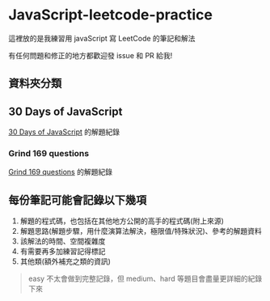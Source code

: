# JavaScript-leetcode-practice

這裡放的是我練習用 javaScript 寫 LeetCode 的筆記和解法

有任何問題和修正的地方都歡迎發 issue 和 PR 給我!

## 資料夾分類

## 30 Days of JavaScript

[30 Days of JavaScript](https://leetcode.com/studyplan/30-days-of-javascript/) 的解題紀錄

### Grind 169 questions

[Grind 169 questions](https://www.techinterviewhandbook.org/grind75) 的解題紀錄

## 每份筆記可能會記錄以下幾項

1. 解題的程式碼，也包括在其他地方公開的高手的程式碼(附上來源)
2. 解題思路(解題步驟，用什麼演算法解決，極限值/特殊狀況)、參考的解題資料
3. 該解法的時間、空間複雜度
4. 有需要再多加練習記得標記
5. 其他類(額外補充之類的資訊)

> easy 不太會做到完整記錄，但 medium、hard 等題目會盡量更詳細的紀錄下來
